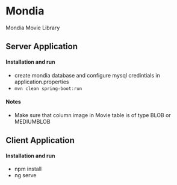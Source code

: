 # Mondia
Mondia Movie Library

## Server Application
#### Installation and run
- create mondia database and configure mysql credintials in application.properties
- `mvn clean spring-boot:run`

#### Notes
- Make sure that column image in Movie table is of type BLOB or MEDIUMBLOB


## Client Application
#### Installation and run
- npm install
- ng serve
